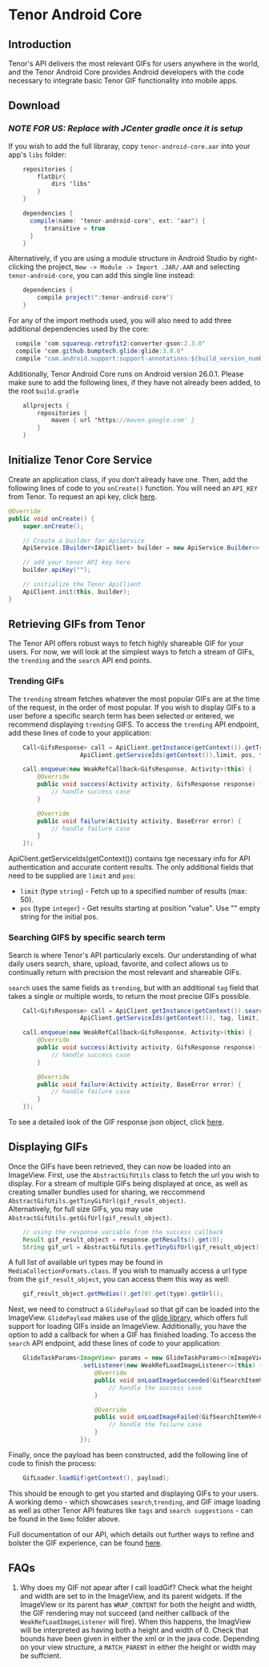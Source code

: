 Tenor Android Core
==================
## Introduction
Tenor's API delivers the most relevant GIFs for users anywhere in the world, and the Tenor Android Core provides Android developers with the code necessary to integrate basic Tenor GIF functionality into mobile apps.

## Download
### *__NOTE FOR US: Replace with JCenter gradle once it is setup__*
If you wish to add the full libraray, copy `tenor-android-core.aar` into your app's `libs` folder:  
```java
    repositories {
        flatDir{
            dirs 'libs'
        }
    }

    dependencies {
      compile(name: 'tenor-android-core', ext: 'aar') {
          transitive = true
      }
    }
```
Alternatively, if you are using a module structure in Android Studio by right-clicking the project, `New -> Module -> Import .JAR/.AAR` and selecting `tenor-android-core`, you can add this single line instead:
```java
    dependencies {
        compile project(':tenor-android-core')
    }
```

For any of the import methods used, you will also need to add three additional dependencies used by the core:  
```java
  compile 'com.squareup.retrofit2:converter-gson:2.3.0'
  compile 'com.github.bumptech.glide:glide:3.8.0'
  compile "com.android.support:support-annotations:${build_version_number}"
```
Additionally, Tenor Android Core runs on Android version 26.0.1.  Please make sure to add the following lines, if they have not already been added, to the root `build.gradle`
```java
    allprojects {
        repositories {
            maven { url 'https://maven.google.com' }
        }
    }
```



## Initialize Tenor Core Service
Create an application class, if you don't already have one.
Then, add the following lines of code to you `onCreate()` function.
You will need an `API_KEY` from Tenor.  To request an api key, click [here](https://tenor.com/gifapi#apikey).

```java
@Override
public void onCreate() {
    super.onCreate();

    // Create a builder for ApiService
    ApiService.IBuilder<IApiClient> builder = new ApiService.Builder<>(this, IApiClient.class)

    // add your tenor API key here
    builder.apiKey("");

    // initialize the Tenor ApiClient
    ApiClient.init(this, builder);
}
```


## Retrieving GIFs from Tenor
The Tenor API offers robust ways to fetch highly shareable GIF for your users.
For now, we will look at the simplest ways to fetch a stream of GIFs, the `trending` and the `search` API end points.

### Trending GIFs
The `trending` stream fetches whatever the most popular GIFs are at the time of the request, in the order of most popular.
If you wish to display GIFs to a user before a specific search term has been selected or entered, we recommend displaying `trending` GIFS.
To access the `trending` API endpoint, add these lines of code to your application:
```java
    Call<GifsResponse> call = ApiClient.getInstance(getContext()).getTrending(
                    ApiClient.getServiceIds(getContext()),limit, pos, type);

    call.enqueue(new WeakRefCallback<GifsResponse, Activity>(this) {
        @Override
        public void success(Activity activity, GifsResponse response) {
            // handle success case
        }

        @Override
        public void failure(Activity activity, BaseError error) {
            // handle failure case
        }
    });
```
ApiClient.getServiceIds(getContext()) contains tge necessary info for API authentication and accurate content results.
The only additional fields that need to be supplied are `limit` and `pos`:

* `limit` (type `string`) - Fetch up to a specified number of results (max: 50).
* `pos` (type `integer`) - Get results starting at position "value".  Use "" empty string for the initial pos.  


### Searching GIFS by specific search term
Search is where Tenor's API particularly excels. Our understanding of what daily users search, share, upload, favorite, and collect allows us to continually return with precision the most relevant and shareable GIFs.

`search` uses the same fields as `trending`, but with an additional `tag` field that takes a single or multiple words, to return the most precise GIFs possible.
```java
    Call<GifsResponse> call = ApiClient.getInstance(getContext()).search(
                    ApiClient.getServiceIds(getContext()), tag, limit, pos);

    call.enqueue(new WeakRefCallback<GifsResponse, Activity>(this) {
        @Override
        public void success(Activity activity, GifsResponse response) {
            // handle success case
        }

        @Override
        public void failure(Activity activity, BaseError error) {
            // handle failure case
        }
    });
```

To see a detailed look of the GIF response json object, click [here](https://tenor.com/gifapi#responseobjects).

## Displaying GIFs
Once the GIFs have been retrieved, they can now be loaded into an ImageView.
First, use the `AbstractGifUtils` class to fetch the url you wish to display.  For a stream of multiple GIFs being displayed at once,
as well as creating smaller bundles used for sharing, we reccommend `AbstractGifUtils.getTinyGifUrl(gif_result_object)`.  
Alternatively, for full size GIFs, you may use `AbstractGifUtils.getGifUrl(gif_result_object)`.

```java
    // using the response variable from the success callback
    Result gif_result_object = response.getResults().get(0);
    String gif_url = AbstractGifUtils.getTinyGifUrl(gif_result_object);
```

A full list of available url types may be found in `MediaCollectionFormats.class`.
If you wish to manually access a url type from the `gif_result_object`, you can access them this way as well:
```java
    gif_result_object.getMedias().get(0).get(type).getUrl(); 
```

Next, we need to construct a `GlidePayload` so that gif can be loaded into the ImageView.  `GlidePayload` makes use of the [glide library](https://github.com/bumptech/glide), which offers full support for loading GIFs inside an ImageView.
Additionally, you have the option to add a callback for when a GIF has finished loading.
To access the `search` API endpoint, add these lines of code to your application:
```java
    GlideTaskParams<ImageView> params = new GlideTaskParams<>(mImageView, gif_url)
                    .setListener(new WeakRefLoadImageListener<>(this) {
                        @Override
                        public void onLoadImageSucceeded(GifSearchItemVH<CTX> ctx, Drawable drawable) {
                            // handle the success case
                        }

                        @Override
                        public void onLoadImageFailed(GifSearchItemVH<CTX> ctx, Drawable drawable) {
                            // handle the failure case
                        }
                    });
```

Finally, once the payload has been constructed, add the following line of code to finish the process:
```java
    GifLoader.loadGif(getContext(), payload);
``` 

This should be enough to get you started and displaying GIFs to your users.
A working demo - which showcases `search`,`trending`, and GIF image loading as well as other Tenor API features like `tags` and `search suggestions` - can be found in the `Demo` folder above.

Full documentation of our API, which details out further ways to refine and bolster the GIF experience, can be found [here](https://tenor.com/gifapi).

## FAQs

1. Why does my GIF not apear after I call loadGif?
Check what the height and width are set to in the ImageView, and its parent widgets. If the ImageView or its parent has `WRAP_CONTENT` for both the height and width, the GIF rendering may not succeed (and neither callback of the `WeakRefLoadImageListener` will fire).  When this happens, the ImagView will be interpreted as having both a height and width of 0. Check that bounds have been given in either the xml or in the java code. Depending on your view structure, a `MATCH_PARENT` in either the height or width may be suffcient.


